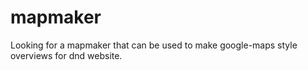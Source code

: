 # mapmaker
Looking for a mapmaker that can be used to make google-maps style overviews for dnd website.
